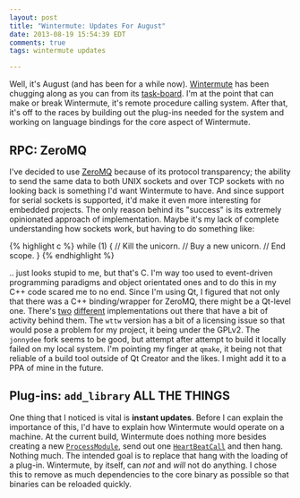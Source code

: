 ```yaml
---
layout: post
title: "Wintermute: Updates For August"
date: 2013-08-19 15:54:39 EDT
comments: true
tags: wintermute updates

---
```


Well, it's August (and has been for a while now). [Wintermute](http://wintermute.jalcine.me)
has been chugging along as you can from its [task-board](https://waffle.io/jalcine/wintermute).
I'm at the point that can make or break Wintermute, it's remote procedure calling system. After that, it's off to the races by building out the plug-ins needed for the system and working on language bindings for the core aspect of Wintermute.

## RPC: ZeroMQ
I've decided to use [ZeroMQ](http://zeromq.org) because of its protocol transparency; the ability to send the same data to
both UNIX sockets and over TCP sockets with no looking back is something I'd want Wintermute to
have. And since support for serial sockets is supported, it'd make it even more interesting for
embedded projects. The only reason behind its "success" is its extremely opinionated approach of
implementation. Maybe it's my lack of complete understanding how sockets work, but having to do
something like:

{% highlight c %}
while (1) {
  // Kill the unicorn.
  // Buy a new unicorn.
  // End scope.
}
{% endhighlight %}

.. just looks stupid to me, but that's C. I'm way too used to event-driven programming paradigms and object
orientated ones and to do this in my C++ code scared me to no end. Since I'm using Qt, I figured
that not only that there was a C++ binding/wrapper for ZeroMQ, there might be a Qt-level one.
There's [two](https://github.com/jonnydee/nzmqt) [different](https://github.com/wttw/zeromqt)
implementations out there that have a bit of activity behind them. The `wttw` version has a bit of a
licensing issue so that would pose a problem for my project, it being under the GPLv2. The
`jonnydee` fork seems to be good, but attempt after attempt to build it locally failed on my local
system. I'm pointing my finger at `qmake`, it being not that reliable of a build tool outside of Qt
Creator and the likes. I might add it to a PPA of mine in the future.

## Plug-ins: `add_library` ALL THE THINGS
One thing that I noticed is vital is **instant updates**. Before I can explain
the importance of this, I'd have to explain how Wintermute would operate on a
machine. At the current build, Wintermute does nothing more besides creating a
new [`ProcessModule`](https://github.com/jalcine/wintermute/commit/91703e4a72ac7639dea290713c9be9b2941d1d92#src/Wintermute/Procedure/process_module.hpp),
send out one [`HeartBeatCall`](https://github.com/jalcine/wintermute/commit/79ac9f7a4d35b3189ab2e2cf31c8dc85572c4b75#src/Wintermute/Procedure/heart_beat_call.hpp)
and then hang. Nothing much. The intended goal is to replace that hang with the
loading of a plug-in. Wintermute, by itself, can *not* and *will* not do
anything. I chose this to remove as much dependencies to the core binary as
possible so that binaries can be reloaded quickly.
